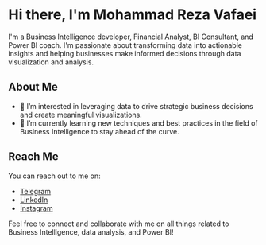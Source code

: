 # Hi there, I'm Mohammad Reza Vafaei 

I'm a Business Intelligence developer, Financial Analyst, BI Consultant, and Power BI coach. I'm passionate about transforming data into actionable insights and helping businesses make informed decisions through data visualization and analysis.

## About Me
- 👀 I’m interested in leveraging data to drive strategic business decisions and create meaningful visualizations.
- 🌱 I’m currently learning new techniques and best practices in the field of Business Intelligence to stay ahead of the curve.

## Reach Me
You can reach out to me on:
- [Telegram](http://t.me/powerbidesign)
- [LinkedIn](https://www.linkedin.com/in/mohammad-reza-vafaei-2550a4a9)
- [Instagram](https://www.instagram.com/invites/contact/?i=1w4jpbkggonu6&utm_content=eg60rj0)

Feel free to connect and collaborate with me on all things related to Business Intelligence, data analysis, and Power BI!


<!---
powerbidesign/powerbidesign is a ✨ special ✨ repository because its `README.md` (this file) appears on your GitHub profile.
You can click the Preview link to take a look at your changes.
--->
